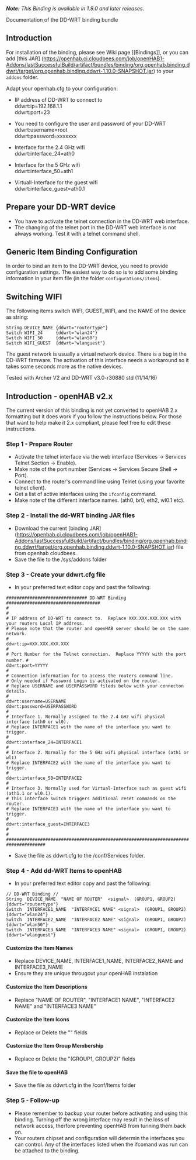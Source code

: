 _**Note:** This Binding is available in 1.9.0 and later releases._

Documentation of the DD-WRT binding bundle

## Introduction

For installation of the binding, please see Wiki page [[Bindings]], or you can add [this JAR] (https://openhab.ci.cloudbees.com/job/openHAB1-Addons/lastSuccessfulBuild/artifact/bundles/binding/org.openhab.binding.ddwrt/target/org.openhab.binding.ddwrt-1.10.0-SNAPSHOT.jar) to your `addons` folder.

Adapt your openhab.cfg to your configuration:
* IP address of DD-WRT to connect to<BR>
    ddwrt:ip=192.168.1.1<BR>
    ddwrt:port=23<BR>

* You need to configure the user and password of your DD-WRT<BR>
    ddwrt:username=root<BR>
    ddwrt:password=xxxxxxx<BR>

* Interface for the 2.4 GHz wifi<BR>
    ddwrt:interface_24=ath0<BR>
* Interface for the 5 GHz wifi<BR>
    ddwrt:interface_50=ath1<BR>
* Virtuall-Interface for the guest wifi<BR>
    ddwrt:interface_guest=ath0.1<BR>


## Prepare your DD-WRT device
* You have to activate the telnet connection in the DD-WRT web interface.
* The changing of the telnet port in the DD-WRT web interface is not always working. Test it with a telnet command shell.

## Generic Item Binding Configuration

In order to bind an item to the DD-WRT device, you need to provide configuration settings. The easiest way to do so is to add some binding information in your item file (in the folder `configurations/items`). 

## Switching WIFI

The following items switch WIFI, GUEST_WIFI, and the NAME of the device as string:

    String DEVICE_NAME {ddwrt="routertype"}
    Switch WIFI_24     {ddwrt="wlan24"}
    Switch WIFI_50     {ddwrt="wlan50"}
    Switch WIFI_GUEST  {ddwrt="wlanguest"}

The guest network is usually a virtual network device. There is a bug in the DD-WRT firmware. The activation of this interface needs a workaround so it takes some seconds more as the native devices.

Tested with Archer V2 and DD-WRT v3.0-r30880 std (11/14/16)

## Introduction - openHAB v2.x
The current version of this binding is not yet converted to openHAB 2.x formatting but it does work if you follow the instructions below.  For those that want to help make it 2.x compliant, please feel free to edit these instructions.

### Step 1 - Prepare Router
* Activate the telnet interface via the web interface (Services -> Services Telnet Section -> Enable).
* Make note of the port number (Services -> Services Secure Shell -> Port).
* Connect to the router's command line using Telnet (using your favorite telnet client).
* Get a list of active interfaces using the `ifconfig` command.
* Make note of the different interface names. (ath0, br0, eth2, wl0.1 etc).

### Step 2 - Install the dd-WRT binding JAR files
* Download the current [binding JAR] (https://openhab.ci.cloudbees.com/job/openHAB1-Addons/lastSuccessfulBuild/artifact/bundles/binding/org.openhab.binding.ddwrt/target/org.openhab.binding.ddwrt-1.10.0-SNAPSHOT.jar) file from openhab cloudbees.
* Save the file to the /sys/addons folder

### Step 3 - Create your ddwrt.cfg file
* In your preferred text editor copy and past the following:

`############################### DD-WRT Binding ####################################`  
`#`  
`#`  
`# IP address of DD-WRT to connect to.  Replace XXX.XXX.XXX.XXX with your routers Local IP address.`  
`# Please note that the router and openHAB server should be on the same network.`  
`#`  
`ddwrt:ip=XXX.XXX.XXX.XXX`  
`#`  
`# Port Number for the Telnet connection.  Replace YYYYY with the port number.` 
`#`  
`ddwrt:port=YYYYY`  
`#`  
`# Connection information for to access the routers command line.`  
`# Only needed if Password Login is activated on the router.`  
`# Replace USERNAME and USERPASSWORD fileds below with your connecton details.`  
`#`  
`ddwrt:username=USERNAME`  
`ddwrt:password=USERPASSWORD`  
`#`  
`# Interface 1. Normally assigned to the 2.4 GHz wifi physical interface (ath0 or wl0).`  
`# Replace INTERFACE1 with the name of the interface you want to trigger.`  
`#`  
`ddwrt:interface_24=INTERFACE1`  
`#`  
`# Interface 2. Normally for the 5 GHz wifi physical interface (ath1 or wl1)`  
`# Replace INTERFACE2 with the name of the interface you want to trigger.`  
`#`  
`ddwrt:interface_50=INTERFACE2`  
`#`  
`# Interface 3. Normally used for Virtual-Interface such as guest wifi (ath1.1 or wl0.1).`  
`# This interface switch triggers additional reset commands on the router.`  
`# Replace INTERFACE3 with the name of the interface you want to trigger.`  
`#`  
`ddwrt:interface_guest=INTERFACE3`  
`#`  
`#`  
`#####################################################################################`

* Save the file as ddwrt.cfg to the /conf/Services folder.

### Step 4 - Add dd-WRT Items to openHAB
* In your preferred text editor copy and past the following:

`// DD-WRT Binding //`  
`String  DEVICE_NAME  "NAME OF ROUTER"  <signal>  (GROUP1, GROUP2)  {ddwrt="routertype"}`  
`Switch  INTERFACE1_NAME  "INTERFACE1 NAME" <signal>  (GROUP1, GROUP2)  {ddwrt="wlan24"}`  
`Switch  INTERFACE2_NAME  "INTERFACE2 NAME" <signal>  (GROUP1, GROUP2) 	{ddwrt="wlan50"}`  
`Switch  INTERFACE3_NAME  "INTERFACE3 NAME" <signal>  (GROUP1, GROUP2)  {ddwrt="wlanguest"}`  

#### Customize the Item Names
* Replace DEVICE_NAME, INTERFACE1_NAME, INTERFACE2_NAME and INTERFACE3_NAME 
* Ensure they are unique througout your openHAB instalation

#### Customize the Item Descriptions
* Replace "NAME OF ROUTER", "INTERFACE1 NAME", "INTERFACE2 NAME" and "INTERFACE3 NAME"

#### Customize the Item Icons
* Replace or Delete the "<signal>" fields

#### Customize the Item Group Membership
* Replace or Delete the "(GROUP1, GROUP2)" fields

#### Save the file to openHAB
* Save the file as ddwrt.cfg in the /conf/Items folder

### Step 5 - Follow-up
* Please remember to backup your router before activating and using this binding.  Turning off the wrong interface may result in the loss of network access, therfore preventing openHAB from turining them back on.
* Your routers chipset and configuration will determin the interfaces you can control.  Any of the interfaces listed when the ifcomand was run can be attached to the binding.  


